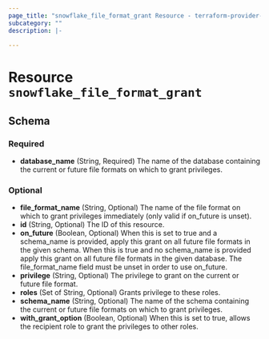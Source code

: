 ```yaml
---
page_title: "snowflake_file_format_grant Resource - terraform-provider-snowflake"
subcategory: ""
description: |-
  
---
```


# Resource `snowflake_file_format_grant`





## Schema

### Required

- **database_name** (String, Required) The name of the database containing the current or future file formats on which to grant privileges.

### Optional

- **file_format_name** (String, Optional) The name of the file format on which to grant privileges immediately (only valid if on_future is unset).
- **id** (String, Optional) The ID of this resource.
- **on_future** (Boolean, Optional) When this is set to true and a schema_name is provided, apply this grant on all future file formats in the given schema. When this is true and no schema_name is provided apply this grant on all future file formats in the given database. The file_format_name field must be unset in order to use on_future.
- **privilege** (String, Optional) The privilege to grant on the current or future file format.
- **roles** (Set of String, Optional) Grants privilege to these roles.
- **schema_name** (String, Optional) The name of the schema containing the current or future file formats on which to grant privileges.
- **with_grant_option** (Boolean, Optional) When this is set to true, allows the recipient role to grant the privileges to other roles.


